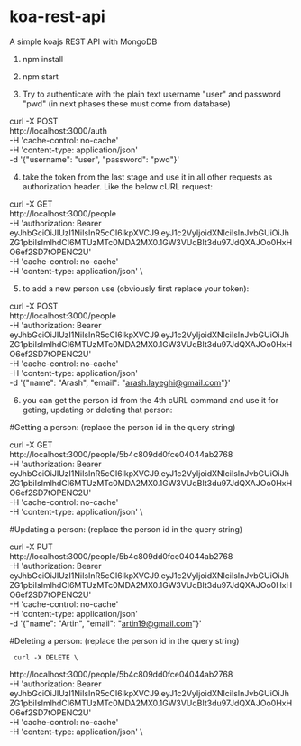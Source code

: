 # koa-rest-api
A simple koajs REST API with MongoDB

1. npm install
2. npm start

3. Try to authenticate with the plain text username "user" and password "pwd" (in next phases these must come from database)

curl -X POST \
  http://localhost:3000/auth \
  -H 'cache-control: no-cache' \
  -H 'content-type: application/json' \
  -d '{"username": "user", "password": "pwd"}'
  
  4. take the token from the last stage and use it in all other requests as authorization header. Like the below cURL request:
  
  curl -X GET \
  http://localhost:3000/people \
  -H 'authorization: Bearer eyJhbGciOiJIUzI1NiIsInR5cCI6IkpXVCJ9.eyJ1c2VyIjoidXNlciIsInJvbGUiOiJhZG1pbiIsImlhdCI6MTUzMTc0MDA2MX0.1GW3VUqBIt3du97JdQXAJOo0HxHO6ef2SD7tOPENC2U' \
  -H 'cache-control: no-cache' \
  -H 'content-type: application/json' \
  
  5. to add a new person use (obviously first replace your token):
  
  curl -X POST \
  http://localhost:3000/people \
  -H 'authorization: Bearer eyJhbGciOiJIUzI1NiIsInR5cCI6IkpXVCJ9.eyJ1c2VyIjoidXNlciIsInJvbGUiOiJhZG1pbiIsImlhdCI6MTUzMTc0MDA2MX0.1GW3VUqBIt3du97JdQXAJOo0HxHO6ef2SD7tOPENC2U' \
  -H 'cache-control: no-cache' \
  -H 'content-type: application/json' \
  -d '{"name": "Arash", "email": "arash.layeghi@gmail.com"}'
  
  6. you can get the person id from the 4th cURL command and use it for geting, updating or deleting that person:
  
  #Getting a person: (replace the person id in the query string)
  
   curl -X GET \
  http://localhost:3000/people/5b4c809dd0fce04044ab2768 \
  -H 'authorization: Bearer eyJhbGciOiJIUzI1NiIsInR5cCI6IkpXVCJ9.eyJ1c2VyIjoidXNlciIsInJvbGUiOiJhZG1pbiIsImlhdCI6MTUzMTc0MDA2MX0.1GW3VUqBIt3du97JdQXAJOo0HxHO6ef2SD7tOPENC2U' \
  -H 'cache-control: no-cache' \
  -H 'content-type: application/json' \
  
  #Updating a person: (replace the person id in the query string)
  
   curl -X PUT \
  http://localhost:3000/people/5b4c809dd0fce04044ab2768 \
  -H 'authorization: Bearer eyJhbGciOiJIUzI1NiIsInR5cCI6IkpXVCJ9.eyJ1c2VyIjoidXNlciIsInJvbGUiOiJhZG1pbiIsImlhdCI6MTUzMTc0MDA2MX0.1GW3VUqBIt3du97JdQXAJOo0HxHO6ef2SD7tOPENC2U' \
  -H 'cache-control: no-cache' \
  -H 'content-type: application/json' \
  -d '{"name": "Artin", "email": "artin19@gmail.com"}'
  
  
  
  #Deleting a person: (replace the person id in the query string)
  
     curl -X DELETE \
  http://localhost:3000/people/5b4c809dd0fce04044ab2768 \
  -H 'authorization: Bearer eyJhbGciOiJIUzI1NiIsInR5cCI6IkpXVCJ9.eyJ1c2VyIjoidXNlciIsInJvbGUiOiJhZG1pbiIsImlhdCI6MTUzMTc0MDA2MX0.1GW3VUqBIt3du97JdQXAJOo0HxHO6ef2SD7tOPENC2U' \
  -H 'cache-control: no-cache' \
  -H 'content-type: application/json' \
  
  
  
  
